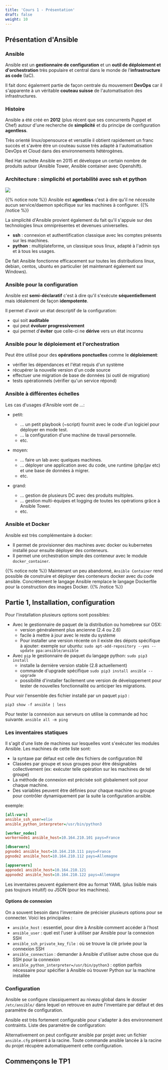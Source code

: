 ```yaml
---
title: 'Cours 1 - Présentation'
draft: false
weight: 10
---
```

<!-- 
## Plan
 
### Module 1 : Installer ansible, configurer la connexion et commandes ad hoc ansible

#### Installation
- créer un lab avec LXD
- configurer SSH et python pour utiliser ansible
#### configurer ansible
- /etc ou ansible.cfg
- configuration de la connexion
- connexion SSH et autres plugins de connection
- versions de Python et d'Ansible
#### L'inventaire ansible
- gérer des groupes de machines
- L'inventaire est la source d'information principale pour Ansible
#### Ansible ad-hoc et les modules de base
- la commande `ansible` et ses options
- explorer les nombreux modules d'Ansible
- idempotence des modules
- exécuter correctement des commandes shell avec Ansible
- le check mode pour controller l'état d'une ressource
#### TP1: Installation, configuration et prise en main avec des commandes ad-hoc


### Module 2 : Les playbooks pour déployer une application web

#### syntaxe yaml des playbooks
- structure d'un playbook
#### modules de déploiement et configuration
- Templates de configuration avec Jinja2
- gestion des paquets, utilisateurs et fichiers, etc.
#### Variable et structures de controle
- explorer les variables
- syntaxe jinja des variables et lookups
- facts et variables spéciales
- boucles et conditions
#### Idempotence d'un playbook
- handlers
- contrôler le statut de retour des tâches
- gestion de l'idempotence des commandes Unix
#### debugging de playbook
- verbosite
- directive de debug
- gestion des erreurs à l'exécution
#### TP2: Écriture d'un playbook simple de déploiement d'une application web flask en python.


### Module 3 : Structurer un projet, utiliser les roles

#### Complexifier notre lab en ajoutant de nouvelles machines dans plusieurs groupes.
- modules de provisionning de machines pour Ansible
- organisation des variables de l'inventaire
- la commande ansible-inventory
#### Les roles 
- Ansible Galaxy pour installer des roles.
- Architecture d'un role et bonnes pratiques de gestion des roles.
#### Écrire un role et organiser le projet
- Imports et includes réutiliser du code.
- Bonne pratiques d'organisation d'un projet Ansible
- Utiliser des modules personnalisés et des plugins pour étendre Ansible
- gestion de version du code Ansible
#### TP3: Transformation de notre playbook en role et utilisation de roles ansible galaxy pour déployer une infrastructure multitiers.



### Module 4 : Orchester Ansible dans un contexte de production

#### Intégration d'Ansible
- Intégrer ansible dans le cloud un inventaire dynamique et Terraform
- Différents type d'intégration Ansible
#### Orchestration
- Stratégies : Parallélisme de l'exécution
- Délégation de tâche
- Réalisation d'un rolling upgrade de notre application web grace à Ansible
- Inverser des tâches Ansible - stratégies de rollback
- Exécution personnalisée avec des tags
#### Sécurité
- Ansible Vault : gestion des secrets pour l'infrastructure as code
- desctiver les logs des taches sensibles
- Renforcer le mode de connexion ansible avec un bastion SSH
#### Exécution d'Ansible en production
- Intégration et déploiement avec Gitlab
- Gérer une production Ansible découvrir TOWER/AWX
- Tester ses roles et gérer de multiples versions
#### TP4: Refactoring de notre code pour effectuer un rolling upgrade et déploiement dans le cloud + AWX -->


## Présentation d'Ansible

### Ansible

Ansible est un **gestionnaire de configuration** et un **outil de déploiement et d'orchestration** très populaire et central dans le monde de l'**infrastructure as code** (IaC).

Il fait donc également partie de façon centrale du mouvement **DevOps** car il s'apparente à un véritable **couteau suisse** de l'automatisation des infrastructures.

### Histoire

Ansible a été créé en **2012** (plus récent que ses concurrents Puppet et Chef) autour d'une recherche de **simplicité** et du principe de configuration **agentless**.

Très orienté linux/opensource et versatile il obtient rapidement un franc succès et s'avère être un couteau suisse très adapté à l'automatisation DevOps et Cloud dans des environnements hétérogènes.

Red Hat rachète Ansible en 2015 et développe un certain nombre de produits autour (Ansible Tower, Ansible container avec Openshift). 


### Architecture : simplicité et portabilité avec ssh et python

![](../../images/devops/ansible_overview.jpg)

{{% notice note %}}
Ansible est **agentless** c'est à dire qu'il ne nécessite aucun service/daemon spécifique sur les machines à configurer.
{{% /notice %}}

La simplicité d'Ansible provient également du fait qu'il s'appuie sur des technologies linux omniprésentes et devenues universelles.

- **ssh** : connexion et authentification classique avec les comptes présents sur les machines.
- **python** : multiplateforme, un classique sous linux, adapté à l'admin sys et à tous les usages.
<!-- - (**git** : ansible c'est du code donc on versionne dans des projets gits. principalement dans le ) -->

De fait Ansible fonctionne efficacement sur toutes les distributions linux, debian, centos, ubuntu en particulier (et maintenant également sur Windows).

### Ansible pour la configuration

Ansible est **semi-déclaratif** c'est à dire qu'il s'exécute **séquentiellement** mais idéalement de façon **idempotente**.

Il permet d'avoir un état descriptif de la configuration:

- qui soit **auditable**
- qui peut **évoluer progressivement**
- qui permet d'**éviter** que celle-ci ne **dérive** vers un état inconnu

<!-- Ansible est au départ plus versatile que Puppet ou Chef car il est **hybride** et peut s'utiliser selon un mode plutôt script ou plutôt déclaratif. -->

<!-- Il est donc:
- adapté à la gestion de configuration classique (en utilisation plannifiée cron/tower).
- adapté aux déploiements (utilisation ponctuelle) et à la CI/CD. -->

### Ansible pour le déploiement et l'orchestration

Peut être utilisé pour des **opérations ponctuelles** comme le **déploiement**:

- vérifier les dépendances et l'état requis d'un système
- récupérer la nouvelle version d'un code source
- effectuer une migration de base de données (si outil de migration)
- tests opérationnels (vérifier qu'un service répond)

<!-- Permet d'exécuter des **opérations transversales synchronisées** (orchestration) sur plusieurs machines (Cf TP4):

- comme sortir une ou plusieurs machines d'un pool de machines
- mettre à jour les dépendances d'une application
- redéployer le code de l'application sur ces machines
- remettre la machine dans le pool. -->

### Ansible à différentes échelles

Les cas d'usages d'Ansible vont de ...:

- petit:
  - ... un petit playbook (~script) fournit avec le code d'un logiciel pour déployer en mode test.
  - ... la configuration d'une machine de travail personnelle.
  - etc.

- moyen:
  - ... faire un lab avec quelques machines.
  - ... déployer une application avec du code, une runtime (php/jav etc) et une base de données à migrer.
  - etc.
  
- grand:
  - ... gestion de plusieurs DC avec des produits multiples.
  - ... gestion multi-équipes et logging de toutes les opérations grâce à Ansible Tower.
  - etc.

<!-- ### Comparaison d'Ansible avec les technologies d'IaC les plus connues

- **Docker et Kubernetes** : gestion des infrastructures par construction de boîtes immutables et leur orchestration déclarative.
- **Terraform** : gestion des infrastructures dans le cloud, mais pas adapté à la configuration/déploiement logicielle (complémentaire de Ansible cf. TP).
- **Puppet/Chef/Saltstack** : des concurrents directs (gestionnaires de configuration) mais originellement moins versatiles
  - Versatilité du à l'architecture agentless d'Ansible.
  - Salt et Puppet proposent des solutions agentless également depuis quelques temps mais pas par défaut. -->

### Ansible et Docker

Ansible est très complémentaire à docker:

- Il permet de provisionner des machines avec docker ou kubernetes installé pour ensuite déployer des conteneurs.
- Il permet une orchestration simple des conteneur avec le module `docker_container`.

{{% notice note %}}
Maintenant un peu abandonné, `Ansible Container` rend possible de construire et déployer des conteneurs docker avec du code ansible. Concrètement le langage Ansible remplace le langage Dockerfile pour la construction des images Docker.
{{% /notice %}}


## Partie 1, Installation, configuration
<!-- et commandes ad hoc. -->

Pour l'installation plusieurs options sont possibles:

- Avec le gestionnaire de paquet de la distribution ou homebrew sur OSX:
  - version généralement plus ancienne (2.4 ou 2.6)
  - facile à mettre à jour avec le reste du système
  - Pour installer une version récente on il existe des dépots spécifique à ajouter: exemple sur ubuntu: `sudo apt-add-repository --yes --update ppa:ansible/ansible`
- Avec `pip` le gestionnaire de paquet du langage python: `sudo pip3 install`
  - installe la dernière version stable (2.8 actuellement)
  - commande d'upgrade spécifique `sudo pip3 install ansible --upgrade`
  - possibilité d'installer facilement une version de développement pour tester de nouvelles fonctionnalité ou anticiper les migrations.

Pour voir l'ensemble des fichier installé par un paquet `pip3` :

`pip3 show -f ansible | less`

Pour tester la connexion aux serveurs on utilise la commande ad hoc suivante. `ansible all -m ping`


<!-- ### Faire des lab DevOps : Vagrant+virtualbox, LXD ou Terraform et le cloud. -->

<!-- Pour faire des labs on veut pouvoir décrire un ensemble de machines virtuelles, les créer et les détruires rapidement. -->
<!-- 
La solution classique pour cela est vagrant qui permet de décrire dans un Vagrantfile des machines et de piloter par exemple virtualbox pour créer ces machines virtuelles. -->

<!-- Nous utiliserons une alternative linux assez différentes: des conteneurs LXC pilotés avec le démon LXD.

- plus légers car des conteneurs (beaucoup moins de ram utilisée pour un lab normal)
- seulement sur linux -->

<!-- Il est très indiqué de faire des labs dans le cloud en louant des machines à la volée.
Pour cela nous intégrerons `Terraform` et `Ansible` avec le provider DigitalOcean. -->

### Les inventaires statiques

Il s'agit d'une liste de machines sur lesquelles vont s'exécuter les modules Ansible. Les machines de cette liste sont:


- la syntaxe par défaut est celle des fichiers de configuration INI
- Classées par groupe et sous groupes pour être désignables collectivement (ex: exécuter telle opération sur les machines de tel groupe)
- La méthode de connexion est précisée soit globalement soit pour chaque machine.
- Des variables peuvent être définies pour chaque machine ou groupe pour contrôler dynamiquement par la suite la configuration ansible.

exemple:

```ini
[all:vars]
ansible_ssh_user=elie
ansible_python_interpreter=/usr/bin/python3

[worker_nodes]
workernode1 ansible_host=10.164.210.101 pays=France

[dbservers]
pgnode1 ansible_host=10.164.210.111 pays=France
pgnode2 ansible_host=10.164.210.112 pays=Allemagne

[appservers]
appnode1 ansible_host=10.164.210.121
appnode2 ansible_host=10.164.210.122 pays=Allemagne
```

Les inventaires peuvent également être au format YAML (plus lisible mais pas toujours intuitif) ou JSON (pour les machines).

#### Options de connexion
On a souvent besoin dans l'inventaire de précisier plusieurs options pour se connecter. Voici les principales :
- `ansible_host` : essentiel, pour dire à Ansible comment accéder à l'host
- `ansible_user` : quel est l'user à utiliser par Ansible pour la connexion SSH
- `ansible_ssh_private_key_file` : où se trouve la clé privée pour la connexion SSH
- `ansible_connection` : demander à Ansible d'utiliser autre chose que du SSH pour la connexion
- `ansible_python_interpreter=/usr/bin/python3` : option parfois nécessaire pour spécifier à Ansible où trouver Python sur la machine installée

### Configuration

Ansible se configure classiquement au niveau global dans le dossier `/etc/ansible/` dans lequel on retrouve en autre l'inventaire par défaut et des paramètre de configuration.

Ansible est très fortement configurable pour s'adapter à des environnement contraints.
Liste des paramètre de configuration:

Alternativement on peut configurer ansible par projet avec un fichier `ansible.cfg` présent à la racine. Toute commande ansible lancée à la racine du projet récupère automatiquement cette configuration.


## Commençons le TP1